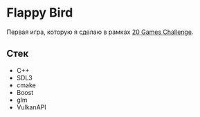 # Flappy Bird

Первая игра, которую я сделаю в рамках [20 Games Challenge](https://20_games_challenge.gitlab.io).

## Стек

- C++
- SDL3
- cmake
- Boost
- glm
- VulkanAPI
